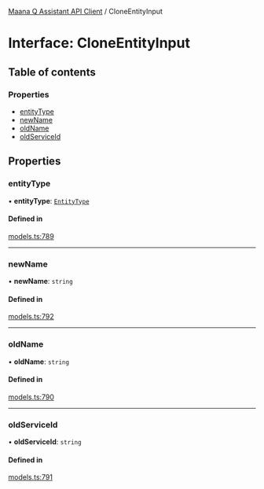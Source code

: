 [Maana Q Assistant API Client](../README.md) / CloneEntityInput

# Interface: CloneEntityInput

## Table of contents

### Properties

- [entityType](CloneEntityInput.md#entitytype)
- [newName](CloneEntityInput.md#newname)
- [oldName](CloneEntityInput.md#oldname)
- [oldServiceId](CloneEntityInput.md#oldserviceid)

## Properties

### entityType

• **entityType**: [`EntityType`](../README.md#entitytype)

#### Defined in

[models.ts:789](https://github.com/maana-io/q-assistant-client/blob/develop/src/models.ts#L789)

___

### newName

• **newName**: `string`

#### Defined in

[models.ts:792](https://github.com/maana-io/q-assistant-client/blob/develop/src/models.ts#L792)

___

### oldName

• **oldName**: `string`

#### Defined in

[models.ts:790](https://github.com/maana-io/q-assistant-client/blob/develop/src/models.ts#L790)

___

### oldServiceId

• **oldServiceId**: `string`

#### Defined in

[models.ts:791](https://github.com/maana-io/q-assistant-client/blob/develop/src/models.ts#L791)
